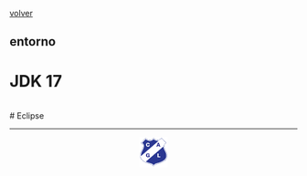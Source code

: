 [volver](index.md)<br/>
## entorno

# JDK 17
<br/>
# Eclipse
<br/>

<hr/>

<center><img src="imagenes/logo-lamadrid-1.png" /></center>
